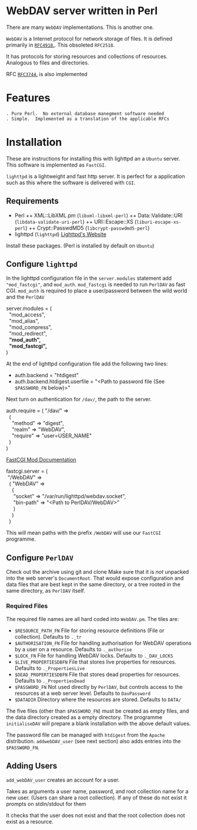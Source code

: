 # WebDAV server written in Perl

There are many `WebDAV` implementations.  This is another one.

`WebDAV` is a Internet protocol for network storage of files.  It is
defined primarily in [`RFC4918`.](https://tools.ietf.org/html/rfc4918
"WebDAV RFC"). This obsoleted `RFC2518`.

It has protocols for storing resources and collections of resources.
Analogous to files and directories.

RFC [`RFC3744`.](https://tools.ietf.org/html/rfc3744 "WebDAV Access
Control Protocol") is also implemented 

# Features

    . Pure Perl.  No external database manegment software needed
    . Simple.  Implemented as a translation of the applicable RFCs
    
# Installation

These are instructions for installing this with lighttpd an a `Ubuntu`
server.  This software is implemented as `FastCGI`.

`lighttpd` is a lightweight and fast http server. It is perfect for a
application such as this where the software is delivered with `CGI`.

## Requirements

+ Perl 
++ XML::LibXML.pm (`libxml-libxml-perl`)
++ Data::Validate::URI (`libdata-validate-uri-perl`)
++ URI::Escape::XS (`liburi-escape-xs-perl`)
++ Crypt::PasswdMD5 (`libcrypt-passwdmd5-perl`)
+ lighttpd (`lighttpd`) [Lighttpd's Website](https://redmine.lighttpd.net "lighttpd information")

Install these packages.  (Perl is installed by default on `Ubuntu`)

## Configure `lighttpd`

In the lighttpd configuration file in the `server.modules` statement
add `"mod_fastcgi"`, and `mod_auth`.  `mod_fastcgi` is needed to run
`PerlDAV` as fast CGI.  `mod_auth` is required to place a
user/password between the wild world and the `PerlDAV`

server.modules = (<br/>
&nbsp;        "mod_access",<br/>
&nbsp;        "mod_alias",<br/>
&nbsp;        "mod_compress",<br/>
&nbsp;        "mod_redirect",<br/>
&nbsp;        <b>"mod_auth",</b><br/>
&nbsp;        <b>"mod_fastcgi",</b><br/>
)

At the end of lighttpd configuration file add the following two lines:
* auth.backend = "htdigest"
* auth.backend.htdigest.userfile = "<Path to password file (See `$PASSWORD_FN` below)>"

Next turn on authentication for `/dav/`, the path to the server. 

auth.require = ( "/dav/" =><br/>
&nbsp;&nbsp;(<br/>
&nbsp;&nbsp;&nbsp;&nbsp;"method" => "digest",<br/>
&nbsp;&nbsp;&nbsp;&nbsp;"realm" => "WebDAV",<br/>
&nbsp;&nbsp;&nbsp;&nbsp;"require" => "user=USER_NAME"<br/>
&nbsp;&nbsp;)<br/>
)

[FastCGI Mod Documentation](https://redmine.lighttpd.net/projects/lighttpd/wiki/Docs_ModFastCGI "mod_fastcgi docs")


fastcgi.server = (<br/>
&nbsp;"/WebDAV" =><br/>
&nbsp;&nbsp;( "WebDAV" =><br/>
&nbsp;&nbsp;&nbsp; (<br/>
&nbsp;&nbsp;&nbsp;&nbsp; "socket" => "/var/run/lighttpd/webdav.socket",<br/>
&nbsp;&nbsp;&nbsp;&nbsp; "bin-path" => "<Path to PerlDAV/WebDAV>"<br/>
&nbsp;&nbsp;&nbsp;&nbsp; )<br/>
&nbsp;&nbsp;&nbsp; )<br/>
&nbsp;&nbsp;)<br/>

This will mean paths with the prefix `/WebDAV` will use our `FastCGI` programme.

## Configure `PerlDAV`

Check out the archive using git and clone Make sure that it is *not*
unpacked into the web server's `DocumentRoot`.  That would expose
configuration and data files that are best kept in the same directory,
or a tree rooted in the same directory, as `PerlDAV` itself.

### Required Files

The required file names are all hard coded into `WebDAV.pm`.  The
tiles are:

* `$RESOURCE_PATH_FN` File for storing resource definitions (File or collection).  Defaults to `._tr`
* `$AUTHORISATION_FN` File for handling authorisation for WebDAV operations by a user on a resource. Defaults to `._authorise`
* `$LOCK_FN` File for handling WebDAV locks. Defaults to `._DAV_LOCKS`
* `$LIVE_PROPERTIESDBFN` File that stores live properties for resources.  Defaults to `._PropertiesLive`
* `$DEAD_PROPERTIESDBFN` File that stores dead properties for resources.  Defaults to `._PropertiesDead`
* `$PASSWORD_FN` Not used directly by `PerlDAV`, but controls access
  to the resources at a web server level.  Defaults to `DavPassword`
* `$DATADIR` Directory where the resources are stored. Defaults to `DATA/` 


The five  files (other  than `$PASSWORD_FN`) must  be created  as empty
files,  and the  data directory  created  as a  empty directory.   The
programme `initialiseDAV` will prepare  a blank installation
with the above default values.

The password file can be managed with `htdigest` from the `Apache `
distribution.  `addwebDAV_user` (see next section) also adds entries
into the `$PASSWORD_FN`.

## Adding Users

`add_webDAV_user` creates an account for a user.

Takes as arguments a user name, password, and root collection name for
a new user.  (Users can share a root collection). If any of these do
not exist it prompts on stdin/stdout for them

It checks that the user does not exist and that the root
collection does not exist as a resource.  

